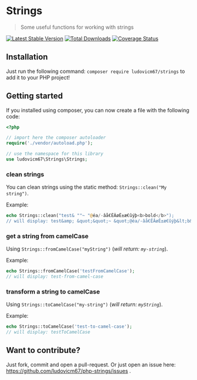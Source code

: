 # Strings

> Some useful functions for working with strings

[![Latest Stable Version](https://poser.pugx.org/ludovicm67/strings/v/stable)](https://packagist.org/packages/ludovicm67/strings)
[![Total Downloads](https://poser.pugx.org/ludovicm67/strings/downloads)](https://packagist.org/packages/ludovicm67/strings)
[![Coverage Status](https://coveralls.io/repos/github/ludovicm67/php-strings/badge.svg?branch=master)](https://coveralls.io/github/ludovicm67/php-strings?branch=master)

## Installation

Just run the following command: `composer require ludovicm67/strings`
to add it to your PHP project!

## Getting started

If you installed using composer, you can now create a file with the following code:

```php
<?php

// import here the composer autoloader
require('./vendor/autoload.php');

// use the namespace for this library
use ludovicm67\Strings\Strings;
```

### clean strings

You can clean strings using the static method: `Strings::clean("My string")`.

Example:

```php
echo Strings::clean("test& ""~ "@éa/-âå€ÊÂøÊ±æ€ûýþ<b>bold</b>");
// will display: test&amp; &quot;&quot;~ &quot;@éa/-âå€ÊÂøÊ±æ€ûýþ&lt;b&gt;bold&lt;/b&gt;
```

### get a string from camelCase

Using `Strings::fromCamelCase("myString")` (_will return: `my-string`_).

Example:

```php
echo Strings::fromCamelCase('testFromCamelCase');
// will display: test-from-camel-case
```

### transform a string to camelCase

Using `Strings::toCamelCase("my-string")` (_will return: `myString`_).

Example:

```php
echo Strings::toCamelCase('test-to-camel-case');
// will display: testToCamelCase
```

## Want to contribute?

Just fork, commit and open a pull-request. Or just open an issue here:
https://github.com/ludovicm67/php-strings/issues .
